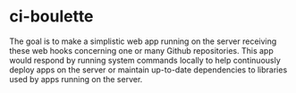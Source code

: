 ci-boulette
===========

The goal is to make a simplistic web app running on the server receiving these web hooks concerning one or many Github repositories. This app would respond by running system commands locally to help continuously deploy apps on the server or maintain up-to-date dependencies to libraries used by apps running on the server.